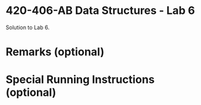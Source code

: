 420-406-AB Data Structures - Lab 6
==================================

Solution to Lab 6.

# Remarks (optional)

# Special Running Instructions (optional)
